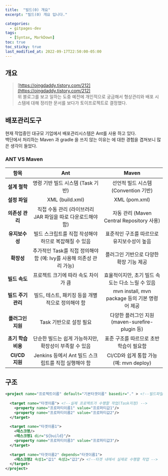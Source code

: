 ```yaml
---
title:  "빌드(0) 개요"
excerpt: "빌드(0) 개요 입니다."

categories:
  - gitpages-dev
tags:
  - [Syntax, MarkDown]
toc: true
toc_sticky: true
last_modified_at: 2022-09-17T22:50:00-05:00
---
```


## 개요
> [https://oingdaddy.tistory.com/212](https://oingdaddy.tistory.com/212)  
위 블로그를 보고 일하는 도중 예전에 개인적으로 궁금해서 형상관리와 배포 시스템에 대해 정리한 문서를 보다가 토이프로젝트로 결정했다.  

## 배포관리도구
현재 작업중인 대규모 기업에서 배포관리시스템은 Ant를 사용 하고 있다.   
백단에서 처리하는 Maven 과 gradle 을 쓰지 않는 이유는 에 대한 경험을 겹쳐보니 많은 생각이 들었다.  

### ANT VS Maven
| **항목** | **Ant** | **Maven** |
|:---:|:---:|:---:|
| **설계 철학** | 명령 기반 빌드 시스템 (Task 기반) | 선언적 빌드 시스템 (Convention 기반) |
| **설정 파일** | XML (build.xml) | XML (pom.xml) |
| **의존성 관리** | 직접 수동 관리 (라이브러리 JAR 파일을 따로 다운로드해야 함) | 자동 관리 (Maven Central Repository 사용) |
| **유지보수성** | 빌드 스크립트를 직접 작성해야 하므로 복잡해질 수 있음 | 표준적인 구조를 따르므로 유지보수성이 높음 |
| **확장성** | 추가적인 Task를 직접 정의해야 함 (예: Ivy를 사용해 의존성 관리 가능) | 플러그인 기반으로 다양한 확장 기능 제공 |
| **빌드 속도** | 프로젝트 크기에 따라 속도 차이가 큼 | 효율적이지만, 초기 빌드 속도는 다소 느릴 수 있음 |
| **빌드 주기 관리** | 빌드, 테스트, 패키징 등을 개별적으로 정의해야 함 | mvn install, mvn package 등의 기본 명령어 제공 |
| **플러그인 지원** | Task 기반으로 설정 필요 | 다양한 플러그인 지원 (maven-surefire-plugin 등) |
| **초기 학습 비용** | 단순한 빌드는 쉽게 가능하지만, 확장성이 부족할 수 있음 | 표준 구조를 따르므로 초반 학습이 필요함 |
| **CI/CD 지원** | Jenkins 등에서 Ant 빌드 스크립트를 직접 실행해야 함 | CI/CD와 쉽게 통합 가능 (예: mvn deploy) |



## 구조

```xml
<project name="프로젝트이름" default="기본타겟이름" basedir="." > <!--빌드파일의 루트태그.--> 
  
  <target name="타겟이름"> <!--실제 프로젝트가 수행할 작업(Task지정) -->
    <property name="프로퍼티이름1" value="프로퍼티값1"/> 
    <property name="프로퍼티이름2" value="프로퍼티값2"/>
  </target>
  
  <target name="타겟이름1">
    <태스크명/>
    <태스크명1 dir="${build}"/>
    <property name="프로퍼티이름3" value="프로퍼티값3"/>
  </target>
  
  <target name="타겟이름2" depends="타겟이름1">
    <태스크명2 속성1="값1" 속성2="값2"/> <!--타겟 내에서 실제로 수행할 작업 -->
  </target>
</project>
```